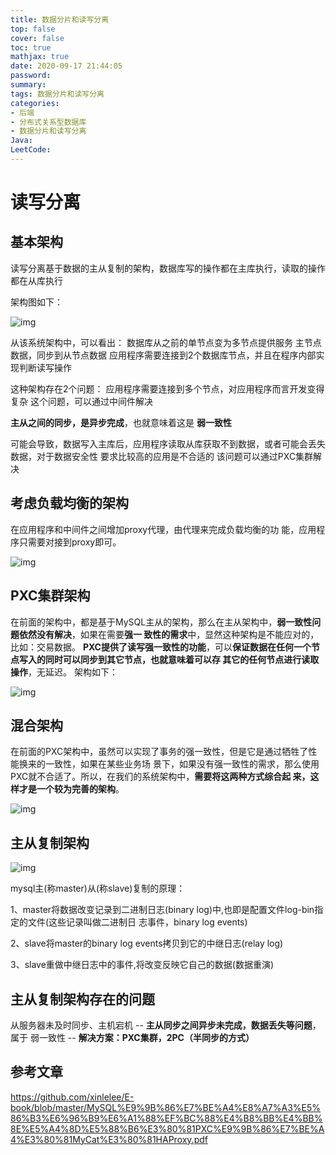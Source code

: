 ```yaml
---
title: 数据分片和读写分离
top: false
cover: false
toc: true
mathjax: true
date: 2020-09-17 21:44:05
password:
summary:
tags: 数据分片和读写分离
categories:
- 后端
- 分布式关系型数据库
- 数据分片和读写分离
Java:
LeetCode:
---
```


# 读写分离

## 基本架构

读写分离基于数据的主从复制的架构，数据库写的操作都在主库执行，读取的操作都在从库执行

架构图如下：

![img](/后端-分布式关系型数据库-数据分片和读写分离/1.png)

从该系统架构中，可以看出： 数据库从之前的单节点变为多节点提供服务 主节点数据，同步到从节点数据 应用程序需要连接到2个数据库节点，并且在程序内部实现判断读写操作 

这种架构存在2个问题： 应用程序需要连接到多个节点，对应用程序而言开发变得复杂 这个问题，可以通过中间件解决

**主从之间的同步，是异步完成**，也就意味着这是 **弱一致性** 

可能会导致，数据写入主库后，应用程序读取从库获取不到数据，或者可能会丢失数据，对于数据安全性 要求比较高的应用是不合适的 该问题可以通过PXC集群解决

## 考虑负载均衡的架构

在应用程序和中间件之间增加proxy代理，由代理来完成负载均衡的功 能，应用程序只需要对接到proxy即可。

![img](/后端-分布式关系型数据库-数据分片和读写分离/2.png)

## PXC集群架构

在前面的架构中，都是基于MySQL主从的架构，那么在主从架构中，**弱一致性问题依然没有解决**，如果在需要**强一 致性的需求**中，显然这种架构是不能应对的，比如：交易数据。 **PXC提供了读写强一致性的功能**，可以**保证数据在任何一个节点写入的同时可以同步到其它节点，也就意味着可以存 其它的任何节点进行读取操作**，无延迟。 架构如下：

![img](/后端-分布式关系型数据库-数据分片和读写分离/微信截图_20200917221211.png)

## 混合架构

在前面的PXC架构中，虽然可以实现了事务的强一致性，但是它是通过牺牲了性能换来的一致性，如果在某些业务场 景下，如果没有强一致性的需求，那么使用PXC就不合适了。所以，在我们的系统架构中，**需要将这两种方式综合起 来，这样才是一个较为完善的架构**。

![img](/后端-分布式关系型数据库-数据分片和读写分离/微信截图_20200917221407.png)



## 主从复制架构

![img](/后端-分布式关系型数据库-数据分片和读写分离/微信截图_20200917221522.png)

mysql主(称master)从(称slave)复制的原理： 

1、master将数据改变记录到二进制日志(binary log)中,也即是配置文件log-bin指定的文件(这些记录叫做二进制日 志事件，binary log events) 

2、slave将master的binary log events拷贝到它的中继日志(relay log) 

3、slave重做中继日志中的事件,将改变反映它自己的数据(数据重演)

## 主从复制架构存在的问题

从服务器未及时同步、主机宕机 -- **主从同步之间异步未完成，数据丢失等问题**，属于 弱一致性 -- **解决方案：PXC集群，2PC（半同步的方式）**



## 参考文章

https://github.com/xinlelee/E-book/blob/master/MySQL%E9%9B%86%E7%BE%A4%E8%A7%A3%E5%86%B3%E6%96%B9%E6%A1%88%EF%BC%88%E4%B8%BB%E4%BB%8E%E5%A4%8D%E5%88%B6%E3%80%81PXC%E9%9B%86%E7%BE%A4%E3%80%81MyCat%E3%80%81HAProxy.pdf